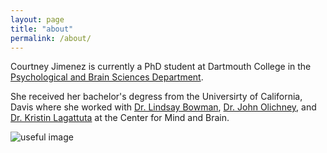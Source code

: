 ```yaml
---
layout: page
title: "about"
permalink: /about/
---
```


Courtney Jimenez is currently a PhD student at Dartmouth College in the [Psychological and Brain Sciences Department](https://pbs.dartmouth.edu/). 

She received her bachelor's degress from the Universirty of California, Davis where she worked with [Dr. Lindsay Bowman](http://basclab.ucdavis.edu/), [Dr. John Olichney](https://olichneylab.faculty.ucdavis.edu/), and [Dr. Kristin Lagattuta](https://mindemotiondevelopmentlab.ucdavis.edu/) at the Center for Mind and Brain. 


![useful image](http://courtneyannjimenez.github.io/assets/dartmouth.jpeg)

